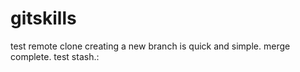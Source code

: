 # gitskills
test remote clone
creating a new branch is quick and simple.
merge complete.
test stash.:
